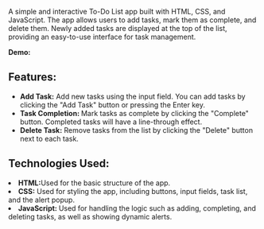<p>A simple and interactive To-Do List app built with HTML, CSS, and JavaScript. The app allows users to add tasks, mark them as complete, and delete them. Newly added tasks are displayed at the top of the list, providing an easy-to-use interface for task management.</p>

<b>Demo:</b>
<h2>Features:</h2>
<ul>
 <li> <b>Add Task:</b> Add new tasks using the input field. You can add tasks by clicking the "Add Task" button or pressing the Enter key.</li>
<li><b>Task Completion: </b>Mark tasks as complete by clicking the "Complete" button. Completed tasks will have a line-through effect.</li>
<li><b>Delete Task:</b> Remove tasks from the list by clicking the "Delete" button next to each task.</li>
</ul>

<h2>Technologies Used:</h2>
<li><b>HTML:</b>Used for the basic structure of the app.</li>
<li><b>CSS:</b> Used for styling the app, including buttons, input fields, task list, and the alert popup.</li>
<li><b>JavaScript: </b>Used for handling the logic such as adding, completing, and deleting tasks, as well as showing dynamic alerts.</li>



